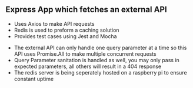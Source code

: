 ## Express App which fetches an external API

- Uses Axios to make API requests
- Redis is used to preform a caching solution
- Provides test cases using Jest and Mocha

* The external API can only handle one query parameter at a time so this API uses Promise.All to make multiple concurrent requests
* Query Parameter sanitation is handled as well, you may only pass in expected parameters, all others will result in a 404 response
* The redis server is being seperately hosted on a raspberry pi to ensure constant uptime
